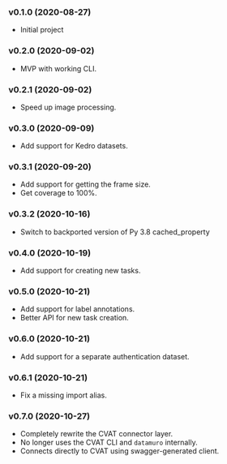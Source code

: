### v0.1.0 (2020-08-27)

- Initial project

### v0.2.0 (2020-09-02)

- MVP with working CLI.

### v0.2.1 (2020-09-02)

- Speed up image processing.

### v0.3.0 (2020-09-09)

- Add support for Kedro datasets.

### v0.3.1 (2020-09-20)

- Add support for getting the frame size.
- Get coverage to 100%.

### v0.3.2 (2020-10-16)

- Switch to backported version of Py 3.8 cached_property

### v0.4.0 (2020-10-19)

- Add support for creating new tasks.

### v0.5.0 (2020-10-21)

- Add support for label annotations.
- Better API for new task creation.

### v0.6.0 (2020-10-21)

- Add support for a separate authentication dataset.

### v0.6.1 (2020-10-21)

- Fix a missing import alias.

### v0.7.0 (2020-10-27)

- Completely rewrite the CVAT connector layer.
- No longer uses the CVAT CLI and `datamuro` internally.
- Connects directly to CVAT using swagger-generated client.
